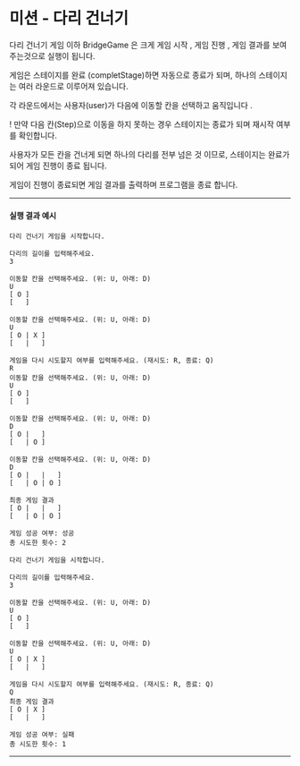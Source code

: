 # 미션 - 다리 건너기

다리 건너기 게임 이하 BridgeGame 은  크게 게임 시작 , 게임 진행 , 게임 결과를 보여 주는것으로 실행이 됩니다.

게임은 스테이지를 완료 (completStage)하면 자동으로 종료가 되며, 하나의 스테이지는 여러 라운드로 이루어져 있습니다.

각 라운드에서는 사용자(user)가 다음에 이동할 칸을 선택하고 움직입니다 .

! 만약 다음 칸(Step)으로 이동을 하지 못하는 경우 스테이지는 종료가 되며 재시작 여부를 확인합니다.

사용자가 모든 칸을 건너게 되면 하나의 다리를 전부 넘은 것 이므로, 스테이지는 완료가 되어  게임 진행이 종료 됩니다.

게임이 진행이 종료되면 게임 결과를 출력하며 프로그램을 종료 합니다.

---

#### 실행 결과 예시

```
다리 건너기 게임을 시작합니다.

다리의 길이를 입력해주세요.
3

이동할 칸을 선택해주세요. (위: U, 아래: D)
U
[ O ]
[   ]

이동할 칸을 선택해주세요. (위: U, 아래: D)
U
[ O | X ]
[   |   ]

게임을 다시 시도할지 여부를 입력해주세요. (재시도: R, 종료: Q)
R
이동할 칸을 선택해주세요. (위: U, 아래: D)
U
[ O ]
[   ]

이동할 칸을 선택해주세요. (위: U, 아래: D)
D
[ O |   ]
[   | O ]

이동할 칸을 선택해주세요. (위: U, 아래: D)
D
[ O |   |   ]
[   | O | O ]

최종 게임 결과
[ O |   |   ]
[   | O | O ]

게임 성공 여부: 성공
총 시도한 횟수: 2
```

```
다리 건너기 게임을 시작합니다.

다리의 길이를 입력해주세요.
3

이동할 칸을 선택해주세요. (위: U, 아래: D)
U
[ O ]
[   ]

이동할 칸을 선택해주세요. (위: U, 아래: D)
U
[ O | X ]
[   |   ]

게임을 다시 시도할지 여부를 입력해주세요. (재시도: R, 종료: Q)
Q
최종 게임 결과
[ O | X ]
[   |   ]

게임 성공 여부: 실패
총 시도한 횟수: 1
```

---